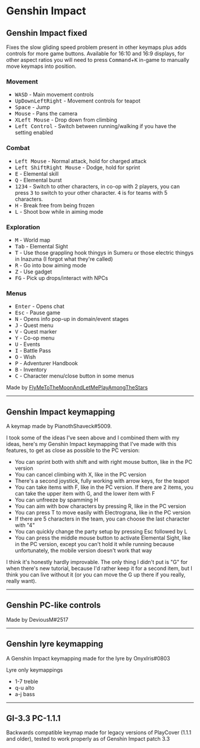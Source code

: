 # Genshin Impact

## Genshin Impact fixed 
Fixes the slow gliding speed problem present in other keymaps plus adds controls for more game buttons. Available for 16:10 and 16:9 displays, for other aspect ratios you will need to press <kbd>Command</kbd>+<kbd>K</kbd> in-game to manually move keymaps into position.

### Movement 
- <kbd>W</kbd><kbd>A</kbd><kbd>S</kbd><kbd>D</kbd> - Main movement controls  
- <kbd>Up</kbd><kbd>Down</kbd><kbd>Left</kbd><kbd>Right</kbd> - Movement controls for teapot 
- <kbd>Space</kbd> - Jump
- <kbd>Mouse</kbd> - Pans the camera 
- <kbd>X</kbd><kbd>Left Mouse</kbd> - Drop down from climbing 
- <kbd>Left Control</kbd> - Switch between running/walking if you have the setting enabled

### Combat
- <kbd>Left Mouse</kbd> - Normal attack, hold for charged attack
- <kbd>Left Shift</kbd><kbd>Right Mouse</kbd> - Dodge, hold for sprint
- <kbd>E</kbd> - Elemental skill
- <kbd>Q</kbd> - Elemental burst
- <kbd>1</kbd><kbd>2</kbd><kbd>3</kbd><kbd>4</kbd> - Switch to other characters, in co-op with 2 players, you can press <kbd>3</kbd> to switch to your other character. <kbd>4</kbd> is for teams with 5 characters. 
- <kbd>H</kbd> - Break free from being frozen 
- <kbd>L</kbd> - Shoot bow while in aiming mode

### Exploration   
- <kbd>M</kbd> - World map
- <kbd>Tab</kbd> - Elemental Sight
- <kbd>T</kbd> - Use those grappling hook thingys in Sumeru or those electric thingys in Inazuma (I forgot what they're called)
- <kbd>R</kbd> - Go into bow aiming mode 
- <kbd>Z</kbd> - Use gadget 
- <kbd>F</kbd><kbd>G</kbd> - Pick up drops/interact with NPCs 

### Menus
- <kbd>Enter</kbd> - Opens chat
- <kbd>Esc</kbd> - Pause game
- <kbd>N</kbd> - Opens info pop-up in domain/event stages
- <kbd>J</kbd> - Quest menu
- <kbd>V</kbd> - Quest marker 
- <kbd>Y</kbd> - Co-op menu
- <kbd>U</kbd> - Events
- <kbd>I</kbd> - Battle Pass
- <kbd>O</kbd> - Wish 
- <kbd>P</kbd> - Adventurer Handbook
- <kbd>B</kbd> - Inventory
- <kbd>C</kbd> - Character menu/close button in some menus 

Made by [FlyMeToTheMoonAndLetMePlayAmongTheStars](https://github.com/FlyMeToTheMoonAndLetMePlayAmongTheStars)
___

## Genshin Impact keymapping
A keymap made by PianothShaveck#5009.

I took some of the ideas I've seen above and I combined them with my ideas, here's my Genshin Impact keymapping that I've made with this features, to get as close as possible to the PC version:
- You can sprint both with shift and with right mouse button, like in the PC version
- You can cancel climbing with X, like in the PC version
- There's a second joystick, fully working with arrow keys, for the teapot
- You can take items with F, like in the PC version. If there are 2 items, you can take the upper item with G, and the lower item with F
- You can unfreeze by spamming H
- You can aim with bow characters by pressing R, like in the PC version
- You can press T to move easily with Electrograna, like in the PC version
- If there are 5 characters in the team, you can choose the last character with "4"
- You can quickly change the party setup by pressing Esc followed by L
- You can press the middle mouse button to activate Elemental Sight, like in the PC version, except you can't hold it while running because unfortunately, the mobile version doesn't work that way

I think it's honestly hardly improvable. The only thing I didn't put is "G" for when there's new tutorial, because I'd rather keep it for a second item, but I think you can live without it (or you can move the G up there if you really, really want).
___

## Genshin PC-like controls
Made by DeviousM#2517
___

## Genshin lyre keymapping
A Genshin Impact keymapping made for the lyre by OnyxIris#0803

Lyre only keymappings 
- 1-7 treble
- q-u alto
- a-j bass
___

## GI-3.3 PC-1.1.1
Backwards compatible keymap made for legacy versions of PlayCover (1.1.1 and older), tested to work properly as of Genshin Impact patch 3.3

